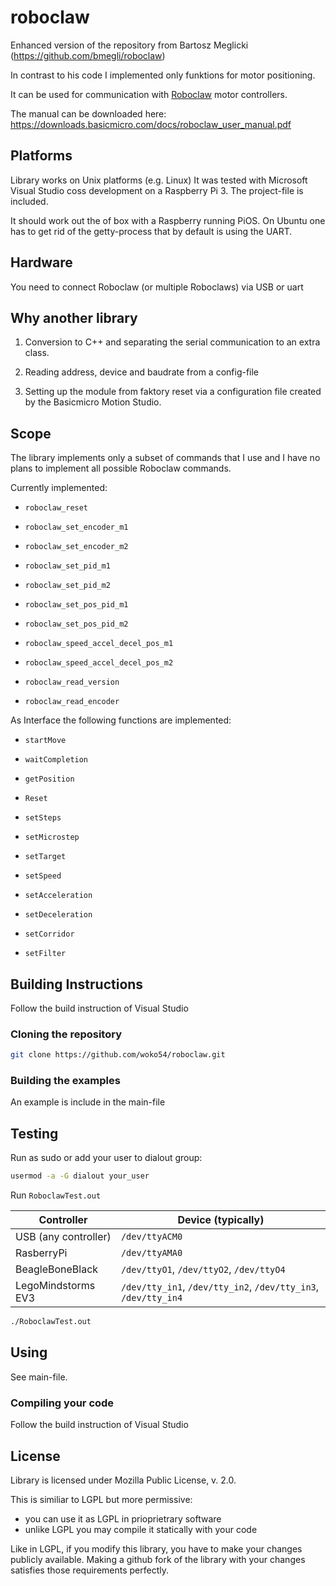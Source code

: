 # roboclaw

Enhanced version of the repository from Bartosz Meglicki (https://github.com/bmegli/roboclaw)

In contrast to his code I implemented only funktions for motor positioning.

It can be used for communication with [Roboclaw](https://www.basicmicro.com//) motor controllers.

The manual can be downloaded here: https://downloads.basicmicro.com/docs/roboclaw_user_manual.pdf

## Platforms 

Library works on Unix platforms (e.g. Linux) It was tested with Microsoft Visual Studio coss development on a Raspberry Pi 3.
The project-file is included.

It should work out the of box with a Raspberry running PiOS. On Ubuntu one has to get rid of the getty-process that by default is using the UART. 

## Hardware

You need to connect Roboclaw (or multiple Roboclaws) via USB or uart

## Why another library

1. Conversion to C++ and separating the serial communication to an extra class.

2. Reading address, device and baudrate from a config-file

3. Setting up the module from faktory reset via a configuration file created by the Basicmicro Motion Studio.

## Scope

The library implements only a subset of commands that I use and I have no plans to implement all possible Roboclaw commands.

Currently implemented:

- `roboclaw_reset`
- `roboclaw_set_encoder_m1`
- `roboclaw_set_encoder_m2`
- `roboclaw_set_pid_m1`
- `roboclaw_set_pid_m2`
- `roboclaw_set_pos_pid_m1`
- `roboclaw_set_pos_pid_m2`
- `roboclaw_speed_accel_decel_pos_m1`
- `roboclaw_speed_accel_decel_pos_m2`

- `roboclaw_read_version`
- `roboclaw_read_encoder`

As Interface the following functions are implemented:

- `startMove`
- `waitCompletion`
- `getPosition`
- `Reset`

- `setSteps`
- `setMicrostep`
- `setTarget`
- `setSpeed`
- `setAcceleration`
- `setDeceleration`
- `setCorridor`
- `setFilter`

## Building Instructions

Follow the build instruction of Visual Studio

### Cloning the repository

``` bash
git clone https://github.com/woko54/roboclaw.git
```

### Building the examples

An example is include in the main-file

## Testing

Run as sudo or add your user to dialout group:

```bash
usermod -a -G dialout your_user
```

Run `RoboclawTest.out` 

| Controller                               | Device (typically)                                                         |
|------------------------------------------|----------------------------------------------------------------------------|
| USB (any controller)                     | `/dev/ttyACM0`                                                             |
| RasberryPi                               | `/dev/ttyAMA0`                                                             |
| BeagleBoneBlack                          | `/dev/ttyO1`, `/dev/ttyO2`, `/dev/ttyO4`                                   |
| LegoMindstorms EV3                       | `/dev/tty_in1`, `/dev/tty_in2`, `/dev/tty_in3`, `/dev/tty_in4`             |

``` bash
./RoboclawTest.out
```

## Using

See main-file.

### Compiling your code

Follow the build instruction of Visual Studio

## License

Library is licensed under Mozilla Public License, v. 2.0.

This is similiar to LGPL but more permissive:
- you can use it as LGPL in prioprietrary software
- unlike LGPL you may compile it statically with your code

Like in LGPL, if you modify this library, you have to make your changes publicly available.
Making a github fork of the library with your changes satisfies those requirements perfectly.
